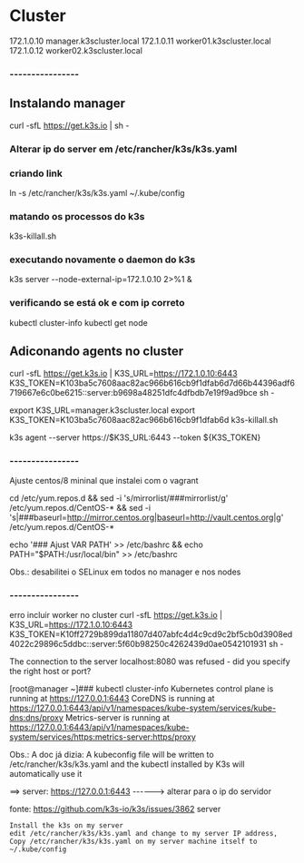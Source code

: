 # Cluster

172.1.0.10 manager.k3scluster.local
172.1.0.11 worker01.k3scluster.local
172.1.0.12 worker02.k3scluster.local

### ----------------

## Instalando manager 
curl -sfL https://get.k3s.io | sh -

### Alterar ip do server em /etc/rancher/k3s/k3s.yaml
### criando link 
ln -s /etc/rancher/k3s/k3s.yaml ~/.kube/config
### matando os processos do k3s
k3s-killall.sh
### executando novamente o daemon do k3s 
k3s server --node-external-ip=172.1.0.10 2>%1 &
### verificando se está ok e com ip correto
kubectl cluster-info
kubectl get node

## Adiconando agents no cluster
curl -sfL https://get.k3s.io | K3S_URL=https://172.1.0.10:6443 K3S_TOKEN=K103ba5c7608aac82ac966b616cb9f1dfab6d7d66b44396adf6719667e6c0be6215::server:b9698a48251dfc4dfbdb7e19f9ad9bce sh -

export K3S_URL=manager.k3scluster.local
export K3S_TOKEN=K103ba5c7608aac82ac966b616cb9f1dfab6d
k3s-killall.sh

k3s agent --server https://$K3S_URL:6443 --token ${K3S_TOKEN}

### ----------------

Ajuste centos/8 mininal que instalei com o vagrant

cd /etc/yum.repos.d && sed -i 's/mirrorlist/###mirrorlist/g' /etc/yum.repos.d/CentOS-* && sed -i 's|###baseurl=http://mirror.centos.org|baseurl=http://vault.centos.org|g' /etc/yum.repos.d/CentOS-*

echo '### Ajust VAR PATH' >> /etc/bashrc && echo PATH="$PATH:/usr/local/bin" >> /etc/bashrc

Obs.:
desabilitei o SELinux em todos no manager e nos nodes

### ----------------

erro incluir worker no cluster
curl -sfL https://get.k3s.io | K3S_URL=https://172.1.0.10:6443 K3S_TOKEN=K10ff2729b899da11807d407abfc4d4c9cd9c2bf5cb0d3908ed4022c29896c5ddbc::server:5f60b98250c4262439d0ae0542101931 sh -

The connection to the server localhost:8080 was refused - did you specify the right host or port?

[root@manager ~]### kubectl cluster-info
Kubernetes control plane is running at https://127.0.0.1:6443
CoreDNS is running at https://127.0.0.1:6443/api/v1/namespaces/kube-system/services/kube-dns:dns/proxy
Metrics-server is running at https://127.0.0.1:6443/api/v1/namespaces/kube-system/services/https:metrics-server:https/proxy


Obs.: 
A doc já dizia:
A kubeconfig file will be written to /etc/rancher/k3s/k3s.yaml and the kubectl installed by K3s will automatically use it

==> server: https://127.0.0.1:6443 ------> alterar para o ip do servidor

fonte: https://github.com/k3s-io/k3s/issues/3862
server

    Install the k3s on my server
    edit /etc/rancher/k3s/k3s.yaml and change to my server IP address,
    Copy /etc/rancher/k3s/k3s.yaml on my server machine itself to ~/.kube/config

